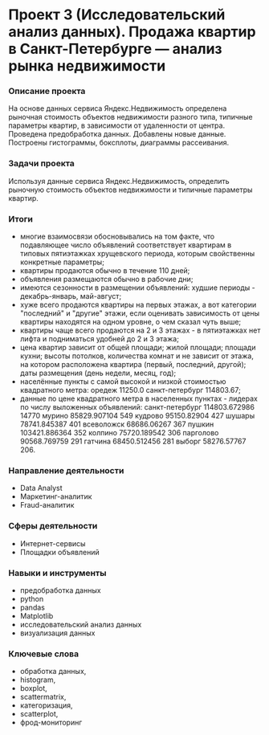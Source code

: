 # Проект 3 (Исследовательский анализ данных). Продажа квартир в Санкт-Петербурге — анализ рынка недвижимости

### Описание проекта

На основе данных сервиса Яндекс.Недвижимость определена рыночная стоимость
объектов недвижимости разного типа, типичные параметры квартир, в зависимости от
удаленности от центра. Проведена предобработка данных. Добавлены новые данные.
Построены гистограммы, боксплоты, диаграммы рассеивания.

### Задачи проекта

Используя данные сервиса Яндекс.Недвижимость, определить рыночную стоимость объектов недвижимости и типичные параметры квартир.

### Итоги

- многие взаимосвязи обосновывались на том факте, что подавляющее число объявлений соответствует квартирам в типовых пятиэтажках хрущевского периода, которым свойственны конкретные параметры;
- квартиры продаются обычно в течение 110 дней;
- объявления размещаются обычно в рабочие дни;
- имеются сезонности в размещении объявлений: худшие периоды - декабрь-январь, май-август;
- хуже всего продаются квартиры на первых этажах, а вот категории "последний" и "другие" этажи, если оценивать зависимость от цены квартиры находятся на одном уровне, о чем сказал чуть выше;
- квартиры чаще всего продаются на 2 и 3 этажах - в пятиэтажках нет лифта и подниматься удобней до 2 и 3 этажа;
- цена квартир зависит от общей площади; жилой площади; площади кухни; высоты потолков, количества комнат и не зависит от этажа, на котором расположена квартира (первый, последний, другой); даты размещения (день недели, месяц, год);
- населённые пункты с самой высокой и низкой стоимостью квадратного метра: оредеж 11250.0 санкт-петербург 114803.67;
- данные по цене квадратного метра в населенных пунктах - лидерах по числу выложенных объявлений: санкт-петербург 114803.672986 14770 мурино 85829.907104 549 кудрово 95150.82904 427 шушары 78741.845387 401 всеволожск 68686.06267 367 пушкин 103421.886364 352 колпино 75720.189542 306 парголово 90568.769759 291 гатчина 68450.512456 281 выборг 58276.57767 206.

### Направление деятельности

- Data Analyst
- Маркетинг-аналитик
- Fraud-аналитик

### Сферы деятельности

- Интернет-сервисы
- Площадки объявлений

### Навыки и инструменты

- предобработка данных
- python
- pandas
- Matplotlib
- исследовательский анализ данных
- визуализация данных

### Ключевые слова

- обработка данных, 
- histogram, 
- boxplot, 
- scattermatrix,
- категоризация, 
- scatterplot,  
- фрод-мониторинг

